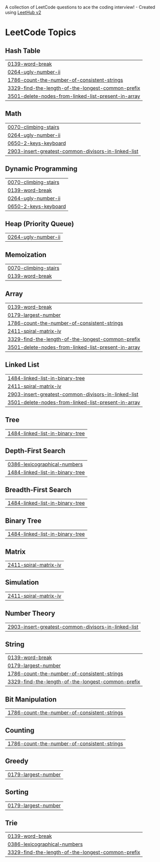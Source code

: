 A collection of LeetCode questions to ace the coding interview! - Created using [LeetHub v2](https://github.com/arunbhardwaj/LeetHub-2.0)
<!---LeetCode Topics Start-->
# LeetCode Topics
## Hash Table
|  |
| ------- |
| [0139-word-break](https://github.com/venkatesh1545/Leetcode/tree/master/0139-word-break) |
| [0264-ugly-number-ii](https://github.com/venkatesh1545/Leetcode/tree/master/0264-ugly-number-ii) |
| [1786-count-the-number-of-consistent-strings](https://github.com/venkatesh1545/Leetcode/tree/master/1786-count-the-number-of-consistent-strings) |
| [3329-find-the-length-of-the-longest-common-prefix](https://github.com/venkatesh1545/Leetcode/tree/master/3329-find-the-length-of-the-longest-common-prefix) |
| [3501-delete-nodes-from-linked-list-present-in-array](https://github.com/venkatesh1545/Leetcode/tree/master/3501-delete-nodes-from-linked-list-present-in-array) |
## Math
|  |
| ------- |
| [0070-climbing-stairs](https://github.com/venkatesh1545/Leetcode/tree/master/0070-climbing-stairs) |
| [0264-ugly-number-ii](https://github.com/venkatesh1545/Leetcode/tree/master/0264-ugly-number-ii) |
| [0650-2-keys-keyboard](https://github.com/venkatesh1545/Leetcode/tree/master/0650-2-keys-keyboard) |
| [2903-insert-greatest-common-divisors-in-linked-list](https://github.com/venkatesh1545/Leetcode/tree/master/2903-insert-greatest-common-divisors-in-linked-list) |
## Dynamic Programming
|  |
| ------- |
| [0070-climbing-stairs](https://github.com/venkatesh1545/Leetcode/tree/master/0070-climbing-stairs) |
| [0139-word-break](https://github.com/venkatesh1545/Leetcode/tree/master/0139-word-break) |
| [0264-ugly-number-ii](https://github.com/venkatesh1545/Leetcode/tree/master/0264-ugly-number-ii) |
| [0650-2-keys-keyboard](https://github.com/venkatesh1545/Leetcode/tree/master/0650-2-keys-keyboard) |
## Heap (Priority Queue)
|  |
| ------- |
| [0264-ugly-number-ii](https://github.com/venkatesh1545/Leetcode/tree/master/0264-ugly-number-ii) |
## Memoization
|  |
| ------- |
| [0070-climbing-stairs](https://github.com/venkatesh1545/Leetcode/tree/master/0070-climbing-stairs) |
| [0139-word-break](https://github.com/venkatesh1545/Leetcode/tree/master/0139-word-break) |
## Array
|  |
| ------- |
| [0139-word-break](https://github.com/venkatesh1545/Leetcode/tree/master/0139-word-break) |
| [0179-largest-number](https://github.com/venkatesh1545/Leetcode/tree/master/0179-largest-number) |
| [1786-count-the-number-of-consistent-strings](https://github.com/venkatesh1545/Leetcode/tree/master/1786-count-the-number-of-consistent-strings) |
| [2411-spiral-matrix-iv](https://github.com/venkatesh1545/Leetcode/tree/master/2411-spiral-matrix-iv) |
| [3329-find-the-length-of-the-longest-common-prefix](https://github.com/venkatesh1545/Leetcode/tree/master/3329-find-the-length-of-the-longest-common-prefix) |
| [3501-delete-nodes-from-linked-list-present-in-array](https://github.com/venkatesh1545/Leetcode/tree/master/3501-delete-nodes-from-linked-list-present-in-array) |
## Linked List
|  |
| ------- |
| [1484-linked-list-in-binary-tree](https://github.com/venkatesh1545/Leetcode/tree/master/1484-linked-list-in-binary-tree) |
| [2411-spiral-matrix-iv](https://github.com/venkatesh1545/Leetcode/tree/master/2411-spiral-matrix-iv) |
| [2903-insert-greatest-common-divisors-in-linked-list](https://github.com/venkatesh1545/Leetcode/tree/master/2903-insert-greatest-common-divisors-in-linked-list) |
| [3501-delete-nodes-from-linked-list-present-in-array](https://github.com/venkatesh1545/Leetcode/tree/master/3501-delete-nodes-from-linked-list-present-in-array) |
## Tree
|  |
| ------- |
| [1484-linked-list-in-binary-tree](https://github.com/venkatesh1545/Leetcode/tree/master/1484-linked-list-in-binary-tree) |
## Depth-First Search
|  |
| ------- |
| [0386-lexicographical-numbers](https://github.com/venkatesh1545/Leetcode/tree/master/0386-lexicographical-numbers) |
| [1484-linked-list-in-binary-tree](https://github.com/venkatesh1545/Leetcode/tree/master/1484-linked-list-in-binary-tree) |
## Breadth-First Search
|  |
| ------- |
| [1484-linked-list-in-binary-tree](https://github.com/venkatesh1545/Leetcode/tree/master/1484-linked-list-in-binary-tree) |
## Binary Tree
|  |
| ------- |
| [1484-linked-list-in-binary-tree](https://github.com/venkatesh1545/Leetcode/tree/master/1484-linked-list-in-binary-tree) |
## Matrix
|  |
| ------- |
| [2411-spiral-matrix-iv](https://github.com/venkatesh1545/Leetcode/tree/master/2411-spiral-matrix-iv) |
## Simulation
|  |
| ------- |
| [2411-spiral-matrix-iv](https://github.com/venkatesh1545/Leetcode/tree/master/2411-spiral-matrix-iv) |
## Number Theory
|  |
| ------- |
| [2903-insert-greatest-common-divisors-in-linked-list](https://github.com/venkatesh1545/Leetcode/tree/master/2903-insert-greatest-common-divisors-in-linked-list) |
## String
|  |
| ------- |
| [0139-word-break](https://github.com/venkatesh1545/Leetcode/tree/master/0139-word-break) |
| [0179-largest-number](https://github.com/venkatesh1545/Leetcode/tree/master/0179-largest-number) |
| [1786-count-the-number-of-consistent-strings](https://github.com/venkatesh1545/Leetcode/tree/master/1786-count-the-number-of-consistent-strings) |
| [3329-find-the-length-of-the-longest-common-prefix](https://github.com/venkatesh1545/Leetcode/tree/master/3329-find-the-length-of-the-longest-common-prefix) |
## Bit Manipulation
|  |
| ------- |
| [1786-count-the-number-of-consistent-strings](https://github.com/venkatesh1545/Leetcode/tree/master/1786-count-the-number-of-consistent-strings) |
## Counting
|  |
| ------- |
| [1786-count-the-number-of-consistent-strings](https://github.com/venkatesh1545/Leetcode/tree/master/1786-count-the-number-of-consistent-strings) |
## Greedy
|  |
| ------- |
| [0179-largest-number](https://github.com/venkatesh1545/Leetcode/tree/master/0179-largest-number) |
## Sorting
|  |
| ------- |
| [0179-largest-number](https://github.com/venkatesh1545/Leetcode/tree/master/0179-largest-number) |
## Trie
|  |
| ------- |
| [0139-word-break](https://github.com/venkatesh1545/Leetcode/tree/master/0139-word-break) |
| [0386-lexicographical-numbers](https://github.com/venkatesh1545/Leetcode/tree/master/0386-lexicographical-numbers) |
| [3329-find-the-length-of-the-longest-common-prefix](https://github.com/venkatesh1545/Leetcode/tree/master/3329-find-the-length-of-the-longest-common-prefix) |
<!---LeetCode Topics End-->